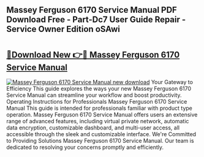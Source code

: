 ## Massey Ferguson 6170 Service Manual PDF Download Free - Part-Dc7 User Guide Repair - Service Owner Edition oSAwi

# <h2><a href="http://bc91223.oget.top/?id=Massey+Ferguson+6170+Service+Manual">🔗Download New 👉🔴 Massey Ferguson 6170 Service Manual</a></h2>

[![Massey Ferguson 6170 Service Manual new download](https://i.imgur.com/5g1atiW.png)](http://bc91223.oget.top/?id=Massey+Ferguson+6170+Service+Manual)
Your Gateway to Efficiency This guide explores the ways your new Massey Ferguson 6170 Service Manual can streamline your workflow and boost productivity. Operating Instructions for Professionals Massey Ferguson 6170 Service Manual This guide is intended for professionals familiar with product type operation. Massey Ferguson 6170 Service Manual offers users an extensive range of advanced features, including virtual private network, automatic data encryption, customizable dashboard, and multi-user access, all accessible through the sleek and customizable interface. We're Committed to Providing Solutions Massey Ferguson 6170 Service Manual. Our team is dedicated to resolving your concerns promptly and efficiently.

